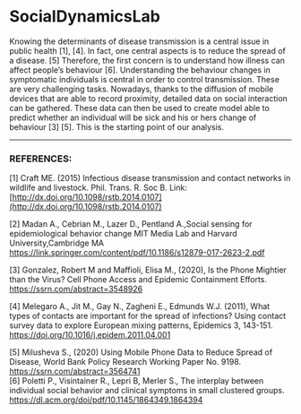 # SocialDynamicsLab

Knowing the determinants of disease transmission is a central issue in public health [1], [4].
In fact, one central aspects is to reduce the spread of a disease. [5] Therefore, the first concern is to understand how illness can affect people’s behaviour [6]. Understanding the behaviour changes in symptomatic individuals is central in order to control transmission.
These are very challenging tasks. Nowadays, thanks to the diffusion of mobile devices that are able to record proximity, detailed data on social interaction can be gathered. These data can then be used to create model able to predict whether an individual will be sick and his or hers change of behaviour [3] [5].
This is the starting point of our analysis.

***

### REFERENCES:

[1] Craft ME. (2015) Infectious disease transmission and contact networks in wildlife and livestock. Phil. Trans. R. Soc B.
Link: [http://dx.doi.org/10.1098/rstb.2014.0107](http://dx.doi.org/10.1098/rstb.2014.0107)    

[2] Madan A., Cebrian M., Lazer D., Pentland A.,Social sensing for epidemiological behavior change MIT Media Lab and Harvard University,Cambridge MA https://link.springer.com/content/pdf/10.1186/s12879-017-2623-2.pdf  

[3] Gonzalez, Robert M and Maffioli, Elisa M., (2020), Is the Phone Mightier than the Virus? Cell Phone Access and Epidemic Containment Efforts.
https://ssrn.com/abstract=3548926  

[4] Melegaro A., Jit M., Gay N., Zagheni E., Edmunds W.J. (2011), What types of contacts are important for the spread of infections? Using contact survey data to explore European mixing patterns, Epidemics 3, 143-151.
https://doi.org/10.1016/j.epidem.2011.04.001  

[5] Milusheva S., (2020) Using Mobile Phone Data to Reduce Spread of Disease, World Bank Policy Research Working Paper No. 9198.
https://ssrn.com/abstract=3564741  
[6] Poletti P., Visintainer R., Lepri B, Merler S., The interplay between individual social behavior and clinical symptoms in small clustered groups. https://dl.acm.org/doi/pdf/10.1145/1864349.1864394  
